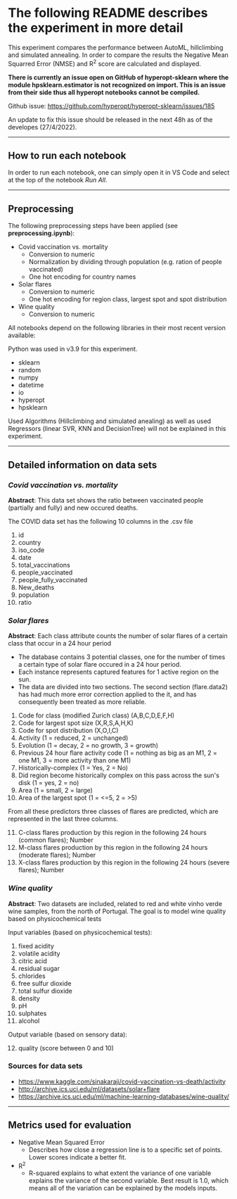 # The following README describes the experiment in more detail

This experiment compares the performance between AutoML, hillclimbing and simulated annealing. In order to compare the results the Negative Mean Squarred Error (NMSE) and R<sup>2</sup> score are calculated and displayed.

**There is currently an issue open on GitHub of hyperopt-sklearn where the module hpsklearn.estimator is not recognized on import. This is an issue from their side thus all hyperopt notebooks cannot be compiled.**

Github issue: <https://github.com/hyperopt/hyperopt-sklearn/issues/185>

An update to fix this issue should be released in the next 48h as of the developes (27/4/2022).

---

## How to run each notebook

In order to run each notebook, one can simply open it in VS Code and select at the top of the notebook *Run All*.

---

## Preprocessing

The following preprocessing steps have been applied (see **preprocessing.ipynb**):

* Covid vaccination vs. mortality
  * Conversion to numeric
  * Normalization by dividing through population (e.g. ration of people vaccinated)
  * One hot encoding for country names
* Solar flares
  * Conversion to numeric
  * One hot encoding for region class, largest spot and spot distribution
* Wine quality
  * Conversion to numeric

All notebooks depend on the following libraries in their most recent version available:

Python was used in v3.9 for this experiment.

* sklearn
* random
* numpy
* datetime
* io
* hyperopt
* hpsklearn

Used Algorithms (Hillclimbing and simulated anealing) as well as used Regressors (linear SVR, KNN and DecisionTree) will not be explained in this experiment.

---

## Detailed information on data sets

### *Covid vaccination vs. mortality*

**Abstract**: This data set shows the ratio between vaccinated people (partially and fully) and new occured deaths.

The COVID data set has the following 10 columns in the .csv file

1. id
2. country
3. iso_code
4. date
5. total_vaccinations
6. people_vaccinated
7. people_fully_vaccinated
8. New_deaths
9. population
10. ratio

### *Solar flares*

**Abstract**: Each class attribute counts the number of solar flares of a certain class that occur in a 24 hour period

* The database contains 3 potential classes, one for the number of times a certain type of solar flare occured in a 24 hour period.
* Each instance represents captured features for 1 active region on the sun.
* The data are divided into two sections. The second section (flare.data2) has had much more error correction applied to the it, and has consequently been treated as more reliable.

1. Code for class (modified Zurich class) (A,B,C,D,E,F,H)
2. Code for largest spot size (X,R,S,A,H,K)
3. Code for spot distribution (X,O,I,C)
4. Activity (1 = reduced, 2 = unchanged)
5. Evolution (1 = decay, 2 = no growth, 3 = growth)
6. Previous 24 hour flare activity code (1 = nothing as big as an M1, 2 = one M1, 3 = more activity than one M1)
7. Historically-complex (1 = Yes, 2 = No)
8. Did region become historically complex on this pass across the sun's disk (1 = yes, 2 = no)
9. Area (1 = small, 2 = large)
10. Area of the largest spot (1 = <=5, 2 = >5)

From all these predictors three classes of flares are predicted, which are represented in the last three columns.

11. C-class flares production by this region in the following 24 hours (common flares); Number
12. M-class flares production by this region in the following 24 hours (moderate flares); Number
13. X-class flares production by this region in the following 24 hours (severe flares); Number

### *Wine quality*

**Abstract**: Two datasets are included, related to red and white vinho verde wine samples, from the north of Portugal. The goal is to model wine quality based on physicochemical tests

Input variables (based on physicochemical tests):

1. fixed acidity
2. volatile acidity
3. citric acid
4. residual sugar
5. chlorides
6. free sulfur dioxide
7. total sulfur dioxide
8. density
9. pH
10. sulphates
11. alcohol

Output variable (based on sensory data):

12. quality (score between 0 and 10)

### Sources for data sets

* <https://www.kaggle.com/sinakaraji/covid-vaccination-vs-death/activity>
* <http://archive.ics.uci.edu/ml/datasets/solar+flare>
* <https://archive.ics.uci.edu/ml/machine-learning-databases/wine-quality/>

---

## Metrics used for evaluation

* Negative Mean Squared Error
  * Describes how close a regression line is to a specific set of points. Lower scores indicate a better fit.
* R<sup>2</sup>
  * R-squared explains to what extent the variance of one variable explains the variance of the second variable. Best result is 1.0, which means all of the variation can be explained by the models inputs.
